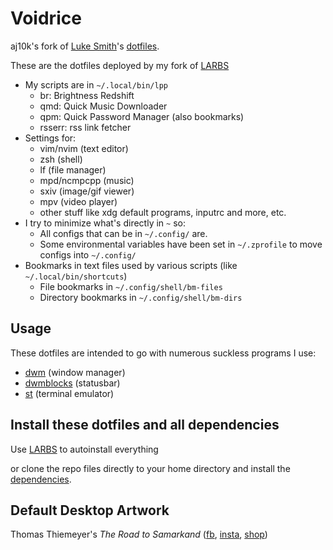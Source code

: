 # Voidrice

aj10k's fork of [Luke Smith](http://lukesmith.xyz)'s [dotfiles](https://github.com/lukesmithxyz/voidrice).

These are the dotfiles deployed by my fork of [LARBS](https://github.com/aj10k/LARBS)

- My scripts are in `~/.local/bin/lpp`
	- br: Brightness Redshift
	- qmd: Quick Music Downloader
	- qpm: Quick Password Manager (also bookmarks)
	- rsserr: rss link fetcher
- Settings for:
	- vim/nvim (text editor)
	- zsh (shell)
	- lf (file manager)
	- mpd/ncmpcpp (music)
	- sxiv (image/gif viewer)
	- mpv (video player)
	- other stuff like xdg default programs, inputrc and more, etc.
- I try to minimize what's directly in `~` so:
	- All configs that can be in `~/.config/` are.
	- Some environmental variables have been set in `~/.zprofile` to move configs into `~/.config/`
- Bookmarks in text files used by various scripts (like `~/.local/bin/shortcuts`)
	- File bookmarks in `~/.config/shell/bm-files`
	- Directory bookmarks in `~/.config/shell/bm-dirs`

## Usage

These dotfiles are intended to go with numerous suckless programs I use:

- [dwm](https://github.com/aj10k/dwm) (window manager)
- [dwmblocks](https://github.com/aj10k/dwmblocks) (statusbar)
- [st](https://github.com/aj10k/st) (terminal emulator)

## Install these dotfiles and all dependencies

Use [LARBS](https://github.com/aj10k/LARBS) to autoinstall everything

or clone the repo files directly to your home directory and install the
[dependencies](https://github.com/LukeSmithxyz/LARBS/blob/master/static/progs.csv).

## Default Desktop Artwork

Thomas Thiemeyer's *The Road to Samarkand* ([fb](https://www.facebook.com/t.thiemeyer/), [insta](https://www.instagram.com/tthiemeyer/), [shop](https://www.redbubble.com/de/people/TThiemeyer/shop))
